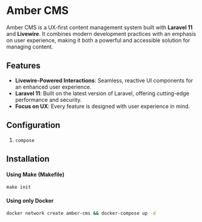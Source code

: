 # Amber CMS

Amber CMS is a UX-first content management system built with **Laravel 11** and **Livewire**. It combines modern development practices with an emphasis on user experience, making it both a powerful and accessible solution for managing content.

## Features
- **Livewire-Powered Interactions**: Seamless, reactive UI components for an enhanced user experience.
- **Laravel 11**: Built on the latest version of Laravel, offering cutting-edge performance and security.
- **Focus on UX**: Every feature is designed with user experience in mind.

## Configuration

1. `compose`


## Installation

#### Using Make (Makefile)
```Make
make init
```

#### Using only Docker

```Bash
docker network create amber-cms && docker-compose up -d
```
